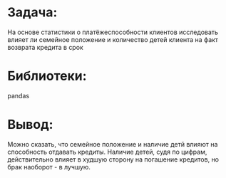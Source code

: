 # Задача:
На основе статистики о платёжеспособности клиентов исследовать влияет ли семейное положение и количество детей клиента на факт возврата кредита в срок

# Библиотеки:
pandas

# Вывод:
Можно сказать, что семейное положение и наличие детй влияют на способность отдавать кредиты. Наличие детей, судя по цифрам, действительно влияет в худшую сторону на погашение кредитов, но брак наоборот - в лучшую.
